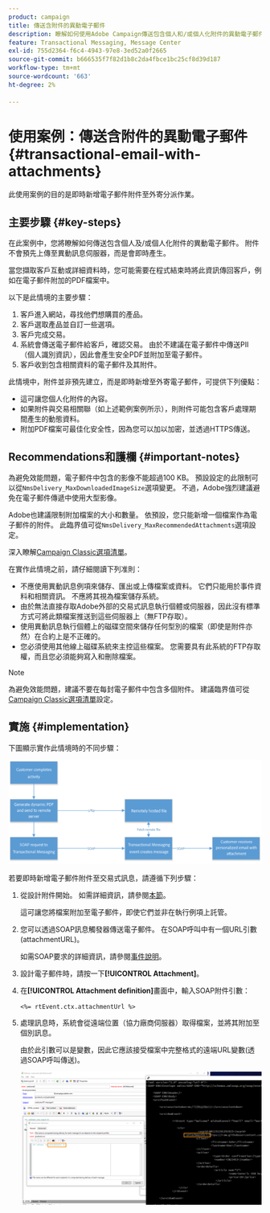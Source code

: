 ```yaml
---
product: campaign
title: 傳送含附件的異動電子郵件
description: 瞭解如何使用Adobe Campaign傳送包含個人和/或個人化附件的異動電子郵件
feature: Transactional Messaging, Message Center
exl-id: 755d2364-f6c4-4943-97e8-3ed52a0f2665
source-git-commit: b666535f7f82d1b8c2da4fbce1bc25cf8d39d187
workflow-type: tm+mt
source-wordcount: '663'
ht-degree: 2%

---
```


# 使用案例：傳送含附件的異動電子郵件 {#transactional-email-with-attachments}



此使用案例的目的是即時新增電子郵件附件至外寄分派作業。

## 主要步驟 {#key-steps}

在此案例中，您將瞭解如何傳送包含個人及/或個人化附件的異動電子郵件。 附件不會預先上傳至異動訊息伺服器，而是會即時產生。

當您擷取客戶互動或詳細資料時，您可能需要在程式結束時將此資訊傳回客戶，例如在電子郵件附加的PDF檔案中。

以下是此情境的主要步驟：

1. 客戶進入網站，尋找他們想購買的產品。
1. 客戶選取產品並自訂一些選項。
1. 客戶完成交易。
1. 系統會傳送電子郵件給客戶，確認交易。 由於不建議在電子郵件中傳送PII （個人識別資訊），因此會產生安全PDF並附加至電子郵件。
1. 客戶收到包含相關資料的電子郵件及其附件。

此情境中，附件並非預先建立，而是即時新增至外寄電子郵件，可提供下列優點：

* 這可讓您個人化附件的內容。
* 如果附件與交易相關聯（如上述範例案例所示），則附件可能包含客戶處理期間產生的動態資料。
* 附加PDF檔案可最佳化安全性，因為您可以加以加密，並透過HTTPS傳送。

## Recommendations和護欄 {#important-notes}

為避免效能問題，電子郵件中包含的影像不能超過100 KB。 預設設定的此限制可以從`NmsDelivery_MaxDownloadedImageSize`選項變更。 不過，Adobe強烈建議避免在電子郵件傳遞中使用大型影像。

Adobe也建議限制附加檔案的大小和數量。 依預設，您只能新增一個檔案作為電子郵件的附件。 此臨界值可從`NmsDelivery_MaxRecommendedAttachments`選項設定。

深入瞭解[Campaign Classic選項清單](../../installation/using/configuring-campaign-options.md#delivery)。

在實作此情境之前，請仔細閱讀下列准則：

* 不應使用異動訊息例項來儲存、匯出或上傳檔案或資料。 它們只能用於事件資料和相關資訊。 不應將其視為檔案儲存系統。
* 由於無法直接存取Adobe外部的交易式訊息執行個體或伺服器，因此沒有標準方式可將此類檔案推送到這些伺服器上（無FTP存取）。
* 使用異動訊息執行個體上的磁碟空間來儲存任何型別的檔案（即使是附件亦然）在合約上是不正確的。
* 您必須使用其他線上磁碟系統來主控這些檔案。 您需要具有此系統的FTP存取權，而且您必須能夠寫入和刪除檔案。

>[!NOTE]
>
>為避免效能問題，建議不要在每封電子郵件中包含多個附件。 建議臨界值可從[Campaign Classic選項清單](../../installation/using/configuring-campaign-options.md#delivery)設定。

## 實施 {#implementation}

下圖顯示實作此情境時的不同步驟：

![](assets/message-center-uc1.png)

若要即時新增電子郵件附件至交易式訊息，請遵循下列步驟：

1. 從設計附件開始。 如需詳細資訊，請參閱[本節](../../delivery/using/attaching-files.md#attach-a-personalized-file)。

   這可讓您將檔案附加至電子郵件，即使它們並非在執行例項上託管。

1. 您可以透過SOAP訊息觸發器傳送電子郵件。 在SOAP呼叫中有一個URL引數(attachmentURL)。

   如需SOAP要求的詳細資訊，請參閱[事件說明](../../message-center/using/event-description.md)。

1. 設計電子郵件時，請按一下&#x200B;**[!UICONTROL Attachment]**。

1. 在&#x200B;**[!UICONTROL Attachment definition]**&#x200B;畫面中，輸入SOAP附件引數：

   ```
   <%= rtEvent.ctx.attachmentUrl %>
   ```

1. 處理訊息時，系統會從遠端位置（協力廠商伺服器）取得檔案，並將其附加至個別訊息。

   由於此引數可以是變數，因此它應該接受檔案中完整格式的遠端URL變數(透過SOAP呼叫傳送)。

   ![](assets/message-center-uc2.png)

